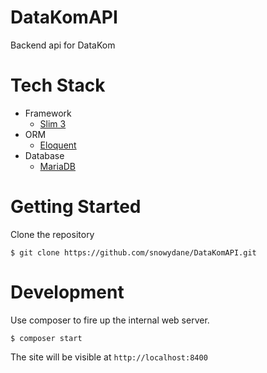 # DataKomAPI
Backend api for DataKom

# Tech Stack

+ Framework
  - [Slim 3](slimframework.com)
+ ORM
  - [Eloquent](https://laravel.com/docs/5.5/eloquent)
+ Database
  - [MariaDB](https://mariadb.org)

# Getting Started

Clone the repository

```$ git clone https://github.com/snowydane/DataKomAPI.git```

# Development

Use composer to fire up the internal web server.

```$ composer start```

The site will be visible at ```http://localhost:8400```
